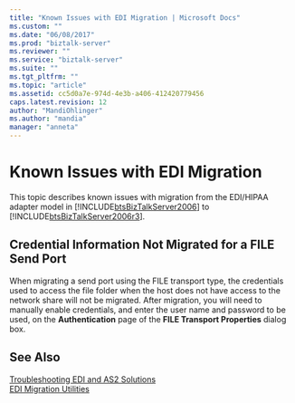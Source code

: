 ```yaml
---
title: "Known Issues with EDI Migration | Microsoft Docs"
ms.custom: ""
ms.date: "06/08/2017"
ms.prod: "biztalk-server"
ms.reviewer: ""
ms.service: "biztalk-server"
ms.suite: ""
ms.tgt_pltfrm: ""
ms.topic: "article"
ms.assetid: cc5d0a7e-974d-4e3b-a406-412420779456
caps.latest.revision: 12
author: "MandiOhlinger"
ms.author: "mandia"
manager: "anneta"
---
```

# Known Issues with EDI Migration
This topic describes known issues with migration from the EDI/HIPAA adapter model in [!INCLUDE[btsBizTalkServer2006](../includes/btsbiztalkserver2006-md.md)] to [!INCLUDE[btsBizTalkServer2006r3](../includes/btsbiztalkserver2006r3-md.md)].  
  
## Credential Information Not Migrated for a FILE Send Port  
 When migrating a send port using the FILE transport type, the credentials used to access the file folder when the host does not have access to the network share will not be migrated. After migration, you will need to manually enable credentials, and enter the user name and password to be used, on the **Authentication** page of the **FILE Transport Properties** dialog box.  
  
## See Also  
 [Troubleshooting EDI and AS2 Solutions](../core/troubleshooting-edi-and-as2-solutions.md)   
 [EDI Migration Utilities](../core/edi-migration-utilities.md)